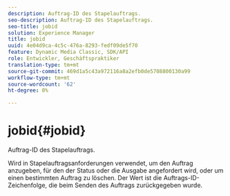 ```yaml
---
description: Auftrag-ID des Stapelauftrags.
seo-description: Auftrag-ID des Stapelauftrags.
seo-title: jobid
solution: Experience Manager
title: jobid
uuid: 4e04d9ca-4c5c-476a-8293-fedf09de5f70
feature: Dynamic Media Classic, SDK/API
role: Entwickler, Geschäftspraktiker
translation-type: tm+mt
source-git-commit: 469d1a5c43a972116a8a2efb0de5708800130a99
workflow-type: tm+mt
source-wordcount: '62'
ht-degree: 0%

---
```



# jobid{#jobid}

Auftrag-ID des Stapelauftrags.

Wird in Stapelauftragsanforderungen verwendet, um den Auftrag anzugeben, für den der Status oder die Ausgabe angefordert wird, oder um einen bestimmten Auftrag zu löschen. Der Wert ist die Auftrags-ID-Zeichenfolge, die beim Senden des Auftrags zurückgegeben wurde.
